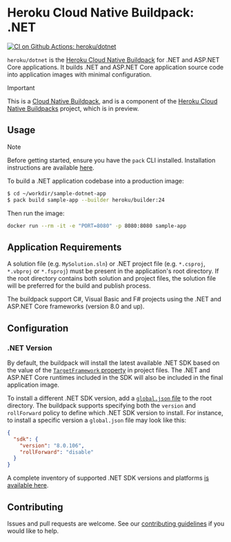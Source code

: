 # Heroku Cloud Native Buildpack: .NET

[![CI on Github Actions: heroku/dotnet][ci-badge]][ci-url]

`heroku/dotnet` is the [Heroku Cloud Native Buildpack][heroku-buildpacks]
for .NET and ASP.NET Core applications. It builds .NET and ASP.NET Core application source code into application images with
minimal configuration.

> [!IMPORTANT]
> This is a [Cloud Native Buildpack][cnb], and is a component of the [Heroku Cloud Native Buildpacks][heroku-buildpacks] project, which is in preview.

## Usage

> [!NOTE]
> Before getting started, ensure you have the `pack` CLI installed. Installation instructions are available [here][pack-install].

To build a .NET application codebase into a production image:

```bash
$ cd ~/workdir/sample-dotnet-app
$ pack build sample-app --builder heroku/builder:24
```

Then run the image:
```bash
docker run --rm -it -e "PORT=8080" -p 8080:8080 sample-app
```

## Application Requirements

A solution file (e.g. `MySolution.sln`) or .NET project file (e.g. `*.csproj`, `*.vbproj` or `*.fsproj`) must be present in the application's root directory. If the root directory contains both solution and project files, the solution file will be preferred for the build and publish process.

The buildpack support C#, Visual Basic and F# projects using the .NET and ASP.NET Core frameworks (version 8.0 and up).

## Configuration

### .NET Version

By default, the buildpack will install the latest available .NET SDK based on the value of the [`TargetFramework` property][target-framework] in project files. The .NET and ASP.NET Core runtimes included in the SDK will also be included in the final application image.

To install a different .NET SDK version, add a [`global.json` file][global-json] to the root directory. The buildpack supports specifying both the `version` and `rollForward` policy to define which .NET SDK version to install. For instance, to install a specific version a `global.json` file may look like this:

```json
{
  "sdk": {
    "version": "8.0.106",
    "rollForward": "disable"
  }
}
```

A complete inventory of supported .NET SDK versions and platforms [is available here](./buildpacks/dotnet/inventory.toml).

## Contributing

Issues and pull requests are welcome. See our [contributing guidelines](./CONTRIBUTING.md) if you would like to help.

[ci-badge]: https://github.com/heroku/buildpacks-dotnet/actions/workflows/ci.yml/badge.svg
[ci-url]: https://github.com/heroku/buildpacks-dotnet/actions/workflows/ci.yml
[cnb]: https://buildpacks.io
[heroku-buildpacks]: https://github.com/heroku/buildpacks
[pack-install]: https://buildpacks.io/docs/for-platform-operators/how-to/integrate-ci/pack/
[target-framework]: https://learn.microsoft.com/en-us/dotnet/core/project-sdk/msbuild-props#targetframework
[global-json]: https://learn.microsoft.com/en-us/dotnet/core/tools/global-json
